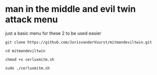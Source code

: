 # man in the middle and evil twin attack menu

just a basic menu for these 2 to be used easier 

```
git clone https://github.com/JorisvanderVuurst/mitmandeviltwin.git
```

```
cd mitmandeviltwin
```

```
chmod +x cerluxmitm.sh
```

```
sudo ./cerluxmitm.sh
```

